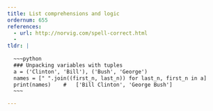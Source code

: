 ```yaml
---
title: List comprehensions and logic
ordernum: 655
references:
  - url: http://norvig.com/spell-correct.html
  - 
tldr: |
  
  ~~~python
  ### Unpacking variables with tuples
  a = ('Clinton', 'Bill'), ('Bush', 'George')
  names = [" ".join((first_n, last_n)) for last_n, first_n in a]
  print(names)    #   ['Bill Clinton', 'George Bush']
  ~~~

---
```



